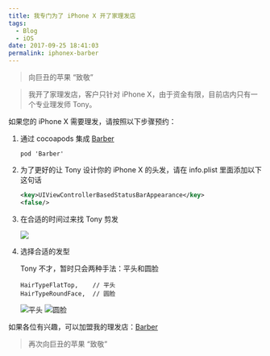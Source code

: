 ```yaml
---
title: 我专门为了 iPhone X 开了家理发店
tags:
  - Blog
  - iOS
date: 2017-09-25 18:41:03
permalink: iphonex-barber
---
```


> 向巨丑的苹果 “致敬”

> 我开了家理发店，客户只针对 iPhone X，由于资金有限，目前店内只有一个专业理发师 Tony。

如果您的 iPhone X 需要理发，请按照以下步骤预约：

1. 通过 cocoapods 集成 [Barber](https://github.com/laichanwai/Barber)

    ```
    pod 'Barber'
    ```

2. 为了更好的让 Tony 设计你的 iPhone X 的头发，请在 info.plist 里面添加以下这句话

    ```xml
    <key>UIViewControllerBasedStatusBarAppearance</key>
    <false/>
    ```
    
3. 在合适的时间过来找 Tony 剪发

    ![](http://upload-images.jianshu.io/upload_images/1271031-39d5019b1a2a7183.png-watermark?imageMogr2/auto-orient/strip%7CimageView2/2/w/1240)

4. 选择合适的发型

    Tony 不才，暂时只会两种手法：平头和圆脸
    
    ```objc
    HairTypeFlatTop,    // 平头
    HairTypeRoundFace,  // 圆脸
    ```
    
    ![平头](http://upload-images.jianshu.io/upload_images/1271031-dd4ee5256d79d0f2.png-500x500?imageMogr2/auto-orient/strip%7CimageView2/2/w/1240)
    ![圆脸](http://upload-images.jianshu.io/upload_images/1271031-46846ca5bee186b6.png-500x500?imageMogr2/auto-orient/strip%7CimageView2/2/w/1240)

如果各位有兴趣，可以加盟我的理发店：[Barber](https://github.com/laichanwai/Barber)

> 再次向巨丑的苹果 “致敬”
